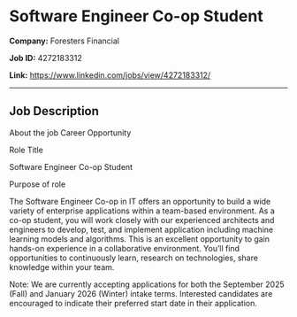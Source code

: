 # Software Engineer Co-op Student

**Company:** Foresters Financial

**Job ID:** 4272183312

**Link:** https://www.linkedin.com/jobs/view/4272183312/

---

## Job Description

About the job
Career Opportunity

Role Title

Software Engineer Co-op Student

Purpose of role

The Software Engineer Co-op in IT offers an opportunity to build a wide variety of enterprise applications within a team-based environment. As a co-op student, you will work closely with our experienced architects and engineers to develop, test, and implement application including machine learning models and algorithms. This is an excellent opportunity to gain hands-on experience in a collaborative environment. You’ll find opportunities to continuously learn, research on technologies, share knowledge within your team.

Note: We are currently accepting applications for both the September 2025 (Fall) and January 2026 (Winter) intake terms. Interested candidates are encouraged to indicate their preferred start date in their application.
